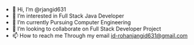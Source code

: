 - 👋 Hi, I’m @rjangid631
- 👀 I’m interested in Full Stack Java Developer 
- 🌱 I’m currently Pursuing Computer Engineering
- 💞️ I’m looking to collaborate on Full Stack Developer Project 
- 📫 How to reach me Through my email id-rohanjangid631@gmail.com

<!---
rjangid631/rjangid631 is a ✨ special ✨ repository because its `README.md` (this file) appears on your GitHub profile.
You can click the Preview link to take a look at your changes.
--->
